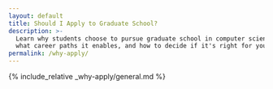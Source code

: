 ```yaml
---
layout: default
title: Should I Apply to Graduate School?
description: >-
  Learn why students choose to pursue graduate school in computer science,
  what career paths it enables, and how to decide if it's right for you.
permalink: /why-apply/
---
```


{% include_relative _why-apply/general.md %}
